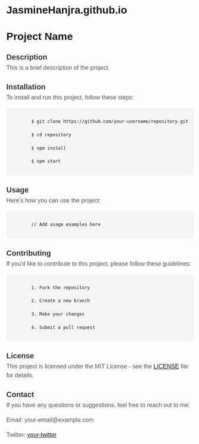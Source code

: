 # JasmineHanjra.github.io
<!DOCTYPE html>
<html>
<head>
  <meta charset="UTF-8">
  <title>Project Name</title>
  <style>
    body {
      font-family: Arial, sans-serif;
      margin: 20px;
    }
    
    h1 {
      color: #333;
      font-size: 28px;
      margin-bottom: 10px;
    }
    
    p {
      color: #555;
      font-size: 16px;
      line-height: 1.5;
    }
    
    .section {
      margin-bottom: 20px;
    }
    
    .section h2 {
      color: #333;
      font-size: 20px;
      margin-bottom: 5px;
    }
    
    .section p {
      margin-top: 5px;
    }
    
    .code {
      background-color: #f5f5f5;
      padding: 10px;
      font-family: Consolas, monospace;
      font-size: 14px;
      line-height: 1.5;
      border-radius: 4px;
      margin-bottom: 10px;
    }
  </style>
</head>
<body>
  <h1>Project Name</h1>
  
  <div class="section">
    <h2>Description</h2>
    <p>This is a brief description of the project.</p>
  </div>
  
  <div class="section">
    <h2>Installation</h2>
    <p>To install and run this project, follow these steps:</p>
    <div class="code">
      <code>
        $ git clone https://github.com/your-username/repository.git<br>
        $ cd repository<br>
        $ npm install<br>
        $ npm start
      </code>
    </div>
  </div>
  
  <div class="section">
    <h2>Usage</h2>
    <p>Here's how you can use the project:</p>
    <div class="code">
      <code>
        // Add usage examples here
      </code>
    </div>
  </div>
  
  <div class="section">
    <h2>Contributing</h2>
    <p>If you'd like to contribute to this project, please follow these guidelines:</p>
    <div class="code">
      <code>
        1. Fork the repository<br>
        2. Create a new branch<br>
        3. Make your changes<br>
        4. Submit a pull request
      </code>
    </div>
  </div>
  
  <div class="section">
    <h2>License</h2>
    <p>This project is licensed under the MIT License - see the <a href="LICENSE">LICENSE</a> file for details.</p>
  </div>
  
  <div class="section">
    <h2>Contact</h2>
    <p>If you have any questions or suggestions, feel free to reach out to me:</p>
    <p>Email: your-email@example.com</p>
    <p>Twitter: <a href="https://twitter.com/your-twitter">your-twitter</a></p>
  </div>
</body>
</html>
